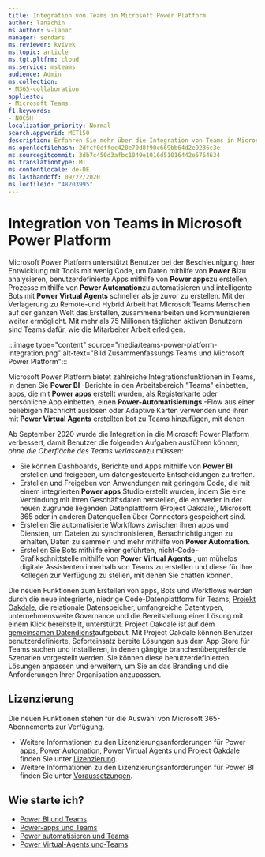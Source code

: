 ```yaml
---
title: Integration von Teams in Microsoft Power Platform
author: lanachin
ms.author: v-lanac
manager: serdars
ms.reviewer: kvivek
ms.topic: article
ms.tgt.pltfrm: cloud
ms.service: msteams
audience: Admin
ms.collection:
- M365-collaboration
appliesto:
- Microsoft Teams
f1.keywords:
- NOCSH
localization_priority: Normal
search.appverid: MET150
description: Erfahren Sie mehr über die Integration von Teams in Microsoft Power Platform-Tools, wie Power BI, Power apps, Power Automation und Power Virtual Agents.
ms.openlocfilehash: 2dfcf0dffec420e70d8f90c669bb64d2e9236c3e
ms.sourcegitcommit: 3db7c450d3afbc1049e1016d51016442e5764634
ms.translationtype: MT
ms.contentlocale: de-DE
ms.lasthandoff: 09/22/2020
ms.locfileid: "48203995"
---
```

# <a name="teams-integration-with-microsoft-power-platform"></a>Integration von Teams in Microsoft Power Platform

Microsoft Power Platform unterstützt Benutzer bei der Beschleunigung ihrer Entwicklung mit Tools mit wenig Code, um Daten mithilfe von **Power BI**zu analysieren, benutzerdefinierte Apps mithilfe von **Power apps**zu erstellen, Prozesse mithilfe von **Power Automation**zu automatisieren und intelligente Bots mit **Power Virtual Agents** schneller als je zuvor zu erstellen. Mit der Verlagerung zu Remote-und Hybrid Arbeit hat Microsoft Teams Menschen auf der ganzen Welt das Erstellen, zusammenarbeiten und kommunizieren weiter ermöglicht. Mit mehr als 75 Millionen täglichen aktiven Benutzern sind Teams dafür, wie die Mitarbeiter Arbeit erledigen.

:::image type="content" source="media/teams-power-platform-integration.png" alt-text="Bild Zusammenfassungs Teams und Microsoft Power Platform":::

Microsoft Power Platform bietet zahlreiche Integrationsfunktionen in Teams, in denen Sie **Power BI** -Berichte in den Arbeitsbereich "Teams" einbetten, apps, die mit **Power apps** erstellt wurden, als Registerkarte oder persönliche App einbetten, einen **Power-Automatisierungs** -Flow aus einer beliebigen Nachricht auslösen oder Adaptive Karten verwenden und ihren mit **Power Virtual Agents** erstellten bot zu Teams hinzufügen, mit denen

Ab September 2020 wurde die Integration in die Microsoft Power Platform verbessert, damit Benutzer die folgenden Aufgaben ausführen können, *ohne die Oberfläche des Teams verlassen*zu müssen:

- Sie können Dashboards, Berichte und Apps mithilfe von **Power BI** erstellen und freigeben, um datengesteuerte Entscheidungen zu treffen.
- Erstellen und Freigeben von Anwendungen mit geringem Code, die mit einem integrierten **Power apps** Studio erstellt wurden, indem Sie eine Verbindung mit ihren Geschäftsdaten herstellen, die entweder in der neuen zugrunde liegenden Datenplattform (Project Oakdale), Microsoft 365 oder in anderen Datenquellen über Connectors gespeichert sind.
- Erstellen Sie automatisierte Workflows zwischen ihren apps und Diensten, um Dateien zu synchronisieren, Benachrichtigungen zu erhalten, Daten zu sammeln und mehr mithilfe von **Power Automation**.
- Erstellen Sie Bots mithilfe einer geführten, nicht-Code-Grafikschnittstelle mithilfe von **Power Virtual Agents** , um mühelos digitale Assistenten innerhalb von Teams zu erstellen und diese für Ihre Kollegen zur Verfügung zu stellen, mit denen Sie chatten können.

Die neuen Funktionen zum Erstellen von apps, Bots und Workflows werden durch die neue integrierte, niedrige Code-Datenplattform für Teams, [Projekt Oakdale](https://go.microsoft.com/fwlink/?linkid=2143541), die relationale Datenspeicher, umfangreiche Datentypen, unternehmensweite Governance und die Bereitstellung einer Lösung mit einem Klick bereitstellt, unterstützt. Project Oakdale ist auf dem [gemeinsamen Datendienst](https://docs.microsoft.com/powerapps/maker/common-data-service/data-platform-intro)aufgebaut. Mit Project Oakdale können Benutzer benutzerdefinierte, Soforteinsatz bereite Lösungen aus dem App Store für Teams suchen und installieren, in denen gängige branchenübergreifende Szenarien vorgestellt werden. Sie können diese benutzerdefinierten Lösungen anpassen und erweitern, um Sie an das Branding und die Anforderungen Ihrer Organisation anzupassen.

## <a name="licensing"></a>Lizenzierung

Die neuen Funktionen stehen für die Auswahl von Microsoft 365-Abonnements zur Verfügung.

- Weitere Informationen zu den Lizenzierungsanforderungen für Power apps, Power Automation, Power Virtual Agents und Project Oakdale finden Sie unter [Lizenzierung](https://go.microsoft.com/fwlink/?linkid=2143647).
- Weitere Informationen zu den Lizenzierungsanforderungen für Power BI finden Sie unter [Voraussetzungen](https://go.microsoft.com/fwlink/?linkid=2143490).
 
## <a name="how-do-i-get-started"></a>Wie starte ich?

- [Power BI und Teams](https://aka.ms/pbi-teams-docs)
- [Power-apps und Teams](https://aka.ms/pa-teams-docs)
- [Power automatisieren und Teams](https://aka.ms/pauto-teams-docs)
- [Power Virtual-Agents und-Teams](https://aka.ms/pva-teams-docs)
